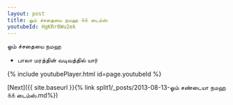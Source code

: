 ```yaml
---
layout: post
title: ஓம் ச்சதையை நமஹ ௧௧ டைம்ஸ்
youtubeId: HgKRr0Wu2ek
---
```

 
 
 ஓம் ச்சதையை நமஹ  
 
 -  பாலா மரத்தின் வடிவத்தில் யார் 
 
  
 
  
 
 
 
 
 
 


{% include youtubePlayer.html id=page.youtubeId %}
 
[Next]({{ site.baseurl }}{% link  split1/_posts/2013-08-13-ஓம் சண்டையா நமஹ ௧௧ டைம்ஸ்.md%})
 
